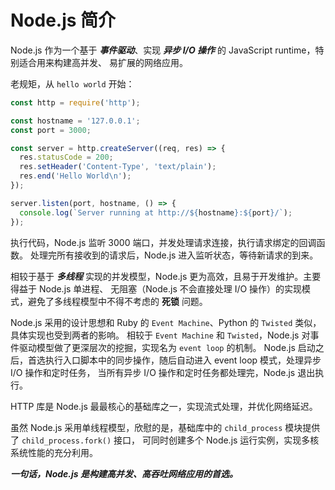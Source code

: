 # Node.js 简介

Node.js 作为一个基于 **_事件驱动_**、实现 **_异步 I/O 操作_** 的 JavaScript runtime，特别适合用来构建高并发、
易扩展的网络应用。

老规矩，从 `hello world` 开始：

```js
const http = require('http');

const hostname = '127.0.0.1';
const port = 3000;

const server = http.createServer((req, res) => {
  res.statusCode = 200;
  res.setHeader('Content-Type', 'text/plain');
  res.end('Hello World\n');
});

server.listen(port, hostname, () => {
  console.log(`Server running at http://${hostname}:${port}/`);
});
```

执行代码，Node.js 监听 3000 端口，并发处理请求连接，执行请求绑定的回调函数。
处理完所有接收到的请求后，Node.js 进入监听状态，等待新请求的到来。

相较于基于 **_多线程_** 实现的并发模型，Node.js 更为高效，且易于开发维护。主要得益于 Node.js 单进程、
无阻塞（Node.js 不会直接处理 I/O 操作）的实现模式，避免了多线程模型中不得不考虑的 **死锁** 问题。

Node.js 采用的设计思想和 Ruby 的 `Event Machine`、Python 的 `Twisted` 类似，具体实现也受到两者的影响。
相较于 `Event Machine` 和 `Twisted`，Node.js 对事件驱动模型做了更深层次的挖掘，实现名为 `event loop` 的机制。
Node.js 启动之后，首选执行入口脚本中的同步操作，随后自动进入 event loop 模式，处理异步 I/O 操作和定时任务，
当所有异步 I/O 操作和定时任务都处理完，Node.js 退出执行。

HTTP 库是 Node.js 最最核心的基础库之一，实现流式处理，并优化网络延迟。

虽然 Node.js 采用单线程模型，欣慰的是，基础库中的 `child_process` 模块提供了 `child_process.fork()` 接口，
可同时创建多个 Node.js 运行实例，实现多核系统性能的充分利用。

**_一句话，Node.js 是构建高并发、高吞吐网络应用的首选。_**

